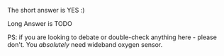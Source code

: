 
The short answer is YES :)

Long Answer is TODO

PS: if you are looking to debate or double-check anything here - please don't. You _absolutely_ need wideband oxygen sensor.